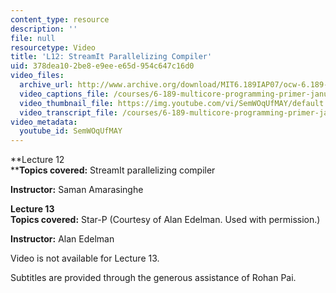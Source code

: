 ```yaml
---
content_type: resource
description: ''
file: null
resourcetype: Video
title: 'L12: StreamIt Parallelizing Compiler'
uid: 378dea10-2be8-e9ee-e65d-954c647c16d0
video_files:
  archive_url: http://www.archive.org/download/MIT6.189IAP07/ocw-6.189-iap07-lec12_300k.mp4
  video_captions_file: /courses/6-189-multicore-programming-primer-january-iap-2007/87d015ce6dd45ca98552571943e588ed_SemWOqUfMAY.vtt
  video_thumbnail_file: https://img.youtube.com/vi/SemWOqUfMAY/default.jpg
  video_transcript_file: /courses/6-189-multicore-programming-primer-january-iap-2007/50d61843529653ed5d02b1219f90cc74_SemWOqUfMAY.pdf
video_metadata:
  youtube_id: SemWOqUfMAY
---
```


**Lecture 12  
****Topics covered:** StreamIt parallelizing compiler

**Instructor:** Saman Amarasinghe

**Lecture 13  
Topics covered:** Star-P (Courtesy of Alan Edelman. Used with permission.)

**Instructor:** Alan Edelman

Video is not available for Lecture 13.

Subtitles are provided through the generous assistance of Rohan Pai.